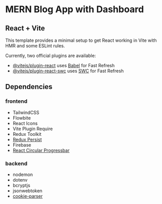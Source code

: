 # MERN Blog App with Dashboard

## React + Vite

This template provides a minimal setup to get React working in Vite with HMR and some ESLint rules.

Currently, two official plugins are available:

- [@vitejs/plugin-react](https://github.com/vitejs/vite-plugin-react/blob/main/packages/plugin-react/README.md) uses [Babel](https://babeljs.io/) for Fast Refresh
- [@vitejs/plugin-react-swc](https://github.com/vitejs/vite-plugin-react-swc) uses [SWC](https://swc.rs/) for Fast Refresh

## Dependencies

### frontend

- TailwindCSS
- Flowbite
- React Icons
- Vite Plugin Require
- Redux Toolkit
- [Redux Persist](https://github.com/rt2zz/redux-persist)
- Firebase
- [React Circular Progressbar](https://www.npmjs.com/package/react-circular-progressbar)

### backend

- nodemon
- dotenv
- bcryptjs
- jsonwebtoken
- [cookie-parser](https://www.npmjs.com/package/cookie-parser)
